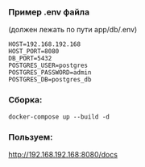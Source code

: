 ### Пример .env файла
(должен лежать по пути app/db/.env)

```shell
HOST=192.168.192.168
HOST_PORT=8080
DB_PORT=5432
POSTGRES_USER=postgres
POSTGRES_PASSWORD=admin
POSTGRES_DB=postgres_db
```
### Сборка:
```console
docker-compose up --build -d
```
### Пользуем:
http://192.168.192.168:8080/docs
